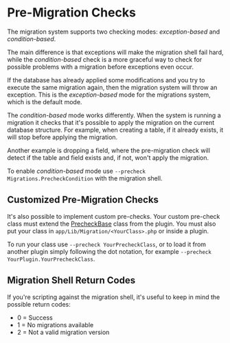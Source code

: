 Pre-Migration Checks
====================

The migration system supports two checking modes: *exception-based* and *condition-based*.

The main difference is that exceptions will make the migration shell fail hard, while the *condition-based* check is a more graceful way to check for possible problems with a migration before exceptions even occur.

If the database has already applied some modifications and you try to execute the same migration again, then the migration system will throw an exception. This is the *exception-based* mode for the migrations system, which is the default mode.

The *condition-based* mode works differently. When the system is running a migration it checks that it's possible to apply the migration on the current database structure. For example, when creating a table, if it already exists, it will stop before applying the migration.

Another example is dropping a field, where the pre-migration check will detect if the table and field exists
and, if not, won't apply the migration.

To enable *condition-based* mode use ```--precheck Migrations.PrecheckCondition``` with the migration shell.

Customized Pre-Migration Checks
-------------------------------

It's also possible to implement custom pre-checks. Your custom pre-check class must extend the
[PrecheckBase](../../Lib/Migration/PrecheckBase.php) class from the plugin. You must also put your class in ```app/Lib/Migration/<YourClass>.php``` or inside a plugin.

To run your class use ```--precheck YourPrecheckClass```, or to load it from another plugin simply following the dot notation, for example ```--precheck YourPlugin.YourPrecheckClass```.

Migration Shell Return Codes
----------------------------

If you're scripting against the migration shell, it's useful to keep in mind the possible return codes:

* 0 = Success
* 1 = No migrations available
* 2 = Not a valid migration version
